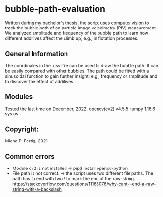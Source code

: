 # bubble-path-evaluation
Written during my bachelor´s thesis, the script uses computer vision to track the bubble path of an particle image velocimetry (PIV) measurement. We analyzed amplitude and frequency of the bubble path to learn how different additives affect the climb up, e.g., in flotation processes. 

## General Information
The coordinates in the .csv-file can be used to draw the bubble path. 
It can be easily compared with other bubbles. 
The path could be fitted with a sinusoidal function to gain further insight, e.g., frequency or amplitude and to discover the effect of additives.

## Modules
Tested the last time on December, 2022. 
opencv(cv2) v4.5.5
numpy 1.16.6
sys
os 

## Copyright:
Micha P. Fertig, 2021

## Common errors
- Module cv2 is not installed -> pip3 install opencv-python 
- File path is not correct. -> the script uses two different file paths. The path has to end with two \\ to mark the end of the raw-string.
https://stackoverflow.com/questions/11168076/why-cant-i-end-a-raw-string-with-a-backslash



